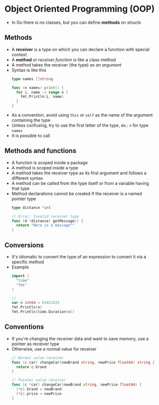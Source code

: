 # Object Oriented Programming (OOP)
- In Go there is no classes, but you can define **methods** on *structs*

## Methods
- A **receiver** is a type on which you can declare a function with special context
- A **method** or *receiver function* is like a class method
- A method takes the receiver (the type) *as an argument*
- Syntax is like this
  ```go
  type names []string

  func (n names) print() {
    for i, name := range n {
      fmt.Println(i, name)
    }
  }
  ```
- As a convention, avoid using `this` or `self` as the name of the argument containing the type
- Unless confusing, try to use the first letter of the type, ex.: `n` for type `names`
- It is possible to call

## Methods and functions
- A function is scoped inside a package
- A method is scoped inside a type
- A method takes the receiver type as its first argument and follows a different syntax
- A method can be called from the type itself or from a variable having that type
- Method declarations cannot be created if the receiver is a named pointer type
  ```go
  type distance *int

  // Error: Invalid receiver type
  func (d *distance) getMessage() {
    return "Here is a message""
  }
  ```

## Conversions
- It's idiomatic to convert the type of an expression to convert it via a specific method
- Example
  ```go
  import (
    "time"
    "fmt"
  )

  // ...
  var n int64 = 93422433
  fmt.Println(n)
  fmt.Println(time.Duration(n))
  ```

## Conventions
- If you're changing the receiver data and want to save memory, use a pointer as receiver type
- Otherwise, use a normal value for receiver
  ```go
  // Normal value receiver
  func (c car) changeCar(newBrand string, newPrice float64) string {
    return c.brand
  }

  // Pointer value receiver
  func (c *car) changeCar(newBrand string, newPrice float64) {
    (*c).brand = newBrand
    (*c).price = newPrice
  }
  ```
